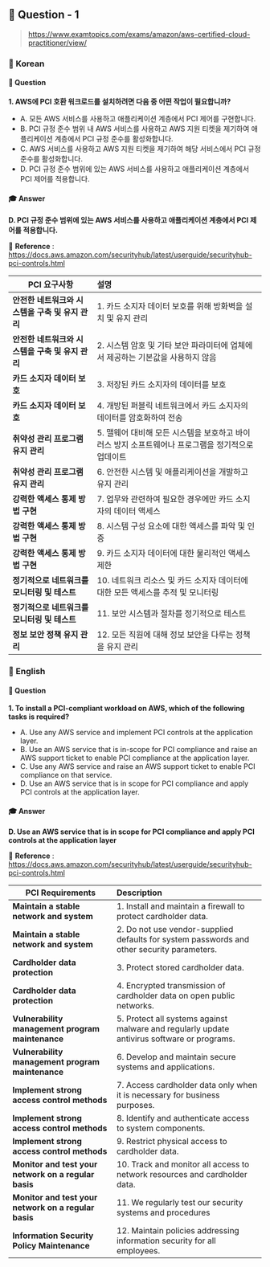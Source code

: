## 📕 Question - 1

> https://www.examtopics.com/exams/amazon/aws-certified-cloud-practitioner/view/

### 📒 Korean

#### 🏸  Question

__1. AWS에 PCI 호환 워크로드를 설치하려면 다음 중 어떤 작업이 필요합니까?__

- A. 모든 AWS 서비스를 사용하고 애플리케이션 계층에서 PCI 제어를 구현합니다.
- B. PCI 규정 준수 범위 내 AWS 서비스를 사용하고 AWS 지원 티켓을 제기하여 애플리케이션 계층에서 PCI 규정 준수를 활성화합니다.
- C. AWS 서비스를 사용하고 AWS 지원 티켓을 제기하여 해당 서비스에서 PCI 규정 준수를 활성화합니다.
- D. PCI 규정 준수 범위에 있는 AWS 서비스를 사용하고 애플리케이션 계층에서 PCI 제어를 적용합니다.

#### 🎓  Answer

__D. PCI 규정 준수 범위에 있는 AWS 서비스를 사용하고 애플리케이션 계층에서 PCI 제어를 적용합니다.__

🔗  __Reference__ :  https://docs.aws.amazon.com/securityhub/latest/userguide/securityhub-pci-controls.html

| PCI 요구사항                                     | 설명                                                         |
| ------------------------------------------------ | :----------------------------------------------------------- |
| __안전한 네트워크와 시스템을 구축 및 유지 관리__ | 1. 카드 소지자 데이터 보호를 위해 방화벽을 설치 및 유지 관리 |
| __안전한 네트워크와 시스템을 구축 및 유지 관리__ | 2. 시스템 암호 및 기타 보안 파라미터에 업체에서 제공하는 기본값을 사용하지 않음 |
| __카드 소지자 데이터 보호__                      | 3. 저장된 카드 소지자의 데이터를 보호                        |
| __카드 소지자 데이터 보호__                      | 4. 개방된 퍼블릭 네트워크에서 카드 소지자의 데이터를 암호화하여 전송 |
| __취약성 관리 프로그램 유지 관리__               | 5. 맬웨어 대비해 모든 시스템을 보호하고 바이러스 방지 소프트웨어나 프로그램을 정기적으로 업데이트 |
| __취약성 관리 프로그램 유지 관리__               | 6. 안전한 시스템 및 애플리케이션을 개발하고 유지 관리        |
| __강력한 액세스 통제 방법 구현__                 | 7. 업무와 관련하여 필요한 경우에만 카드 소지자의 데이터 액세스 |
| __강력한 액세스 통제 방법 구현__                 | 8. 시스템 구성 요소에 대한 액세스를 파악 및 인증             |
| __강력한 액세스 통제 방법 구현__                 | 9. 카드 소지자 데이터에 대한 물리적인 액세스 제한            |
| __정기적으로 네트워크를 모니터링 및 테스트__     | 10. 네트워크 리소스 및 카드 소지자 데이터에 대한 모든 액세스를 추적 및 모니터링 |
| __정기적으로 네트워크를 모니터링 및 테스트__     | 11. 보안 시스템과 절차를 정기적으로 테스트                   |
| __정보 보안 정책 유지 관리__                     | 12. 모든 직원에 대해 정보 보안을 다루는 정책을 유지 관리     |



### 📒 English

#### 🏸 Question

__1. To install a PCI-compliant workload on AWS, which of the following tasks is required?__

- A. Use any AWS service and implement PCI controls at the application layer.
- B. Use an AWS service that is in-scope for PCI compliance and raise an AWS support ticket to enable PCI compliance at the application layer.
- C. Use any AWS service and raise an AWS support ticket to enable PCI compliance on that service.
- D. Use an AWS service that is in scope for PCI compliance and apply PCI controls at the application layer.

#### 🎓  Answer 

__D. Use an AWS service that is in scope for PCI compliance and apply PCI controls at the application layer__

🔗  __Reference__ :  https://docs.aws.amazon.com/securityhub/latest/userguide/securityhub-pci-controls.html

| PCI Requirements                                     | Description                                                  |
| ---------------------------------------------------- | :----------------------------------------------------------- |
| __Maintain a stable network and system__             | 1. Install and maintain a firewall to protect cardholder data. |
| __Maintain a stable network and system__             | 2. Do not use vendor-supplied defaults for system passwords and other security parameters. |
| __Cardholder data protection__                       | 3. Protect stored cardholder data.                           |
| __Cardholder data protection__                       | 4. Encrypted transmission of cardholder data on open public networks. |
| __Vulnerability management program maintenance__     | 5. Protect all systems against malware and regularly update antivirus software or programs. |
| __Vulnerability management program maintenance__     | 6. Develop and maintain secure systems and applications.     |
| __Implement strong access control methods__          | 7. Access cardholder data only when it is necessary for business purposes. |
| __Implement strong access control methods__          | 8. Identify and authenticate access to system components.    |
| __Implement strong access control methods__          | 9. Restrict physical access to cardholder data.              |
| __Monitor and test your network on a regular basis__ | 10. Track and monitor all access to network resources and cardholder data. |
| __Monitor and test your network on a regular basis__ | 11. We regularly test our security systems and procedures    |
| __Information Security Policy Maintenance__          | 12. Maintain policies addressing information security for all employees. |


